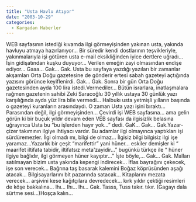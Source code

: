 ```yaml
---
title: "Usta Havlu Atıyor"
date: "2003-10-29"
categories: 
  - Kargadan Haberler
---
```


WEB sayfasının istediği kıvamda ilgi görmeyişinden yakınan usta, yakında havluyu atmaya hazırlanıyor... Bir süredir kendi dostlarının teşvikleriyle, yakınmalarıyla işi götüren usta e-mail eksikliğinden iyice dertlere uğradı... İşin gidişatından kuşku duyuyor... Verilen emeğin zayi olmasından endişe ediyor... Gaaa... Gak... Gak. Usta bu sayfaya yazdığı yazıları bir zamanlar akşamları Orta Doğu gazetesine de gönderir ertesi sabah gazeteyi açtığında yazısını görünce keyiflenirdi. Gak... Gak. Sonra bir gün Orta Doğu gazetesinden ayda 100 lira istedi.Vermediler... Bütün israrlara, inatlaşmalara rağmen gazetenin sahibi Zeki Saracoğlu 30 yıllık ustaya 30 günlük yazı karşılığında ayda yüz lira bile vermedi... Halbukı usta yetmişli yılların başında o gazeteyi kuranların arasındaydı. O zaman Usta yazı işini bıraktı... Parasından değil, ilgi görmeyişinden... Çevirdi işi WEB sayfasına... ama gelin görün ki bir buçuk yıldır devam eden VEB sayfası da ilgisizlik belasına uğrayınca Usta bu “bu işlerden hayır yok...” dedi. GaK... Gak... Gak.Yazar-çizer takımının ilgiye ihtiyacı vardır. Bu adamlar ilgi olmayınca yaptıkları işi sürdüremezler. İlgi olmadı mı, bilgi de olmaz... İlgisiz bilgi bilgisiz ilgi işe yaramaz...Yazarlık bir çeşit “marifettir” yani hüner... eskiler demişler ki “ maarifet iltifata tabidir, iltifatsız meta'zayidir...” bugünkü türkçe ile “ hüner ilgiye bağlıdır, ilgi görmeyen hüner kayıptır...” İşte böyle,... Gak... Gak. Malları satılmayan bizim usta yakında kepengi indirecek... İflas bayrağını çekecek, işe son verecek... Bağrına taş basarak kalemini Boğaz köprüsünden aşağı atacak... Bilgisayarlarını bit pazarında satacak... Kitaplarını mezata verecek... arşivini kese kağıtçılara devredecek... kırk yıldır çektiği resimleri de köşe bakkalına... Ihı... Ihı... Ihı... Gak. Tasss, Tuss takır. tıkır. (Gagayı dala sürtme sesi...)Hoşça kalın...
